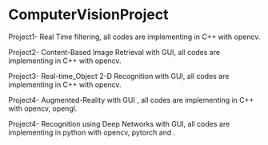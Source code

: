 # ComputerVisionProject
Project1- Real Time filtering, all codes are implementing in C++ with opencv.

Project2- Content-Based Image Retrieval with GUI, all codes are implementing in C++ with opencv.

Project3- Real-time_Object 2-D Recognition with GUI, all codes are implementing in C++ with opencv.

Project4- Augmented-Reality with GUI , all codes are implementing in C++ with opencv, opengl.

Project4- Recognition using Deep Networks with GUI, all codes are implementing in python with opencv, pytorch and .
